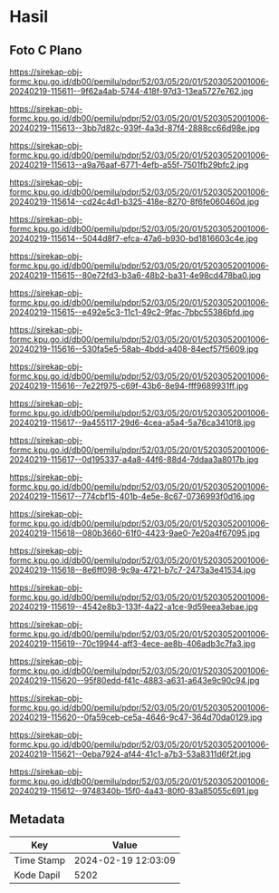 # Hasil

## Foto C Plano

https://sirekap-obj-formc.kpu.go.id/db00/pemilu/pdpr/52/03/05/20/01/5203052001006-20240219-115611--9f62a4ab-5744-418f-97d3-13ea5727e762.jpg

https://sirekap-obj-formc.kpu.go.id/db00/pemilu/pdpr/52/03/05/20/01/5203052001006-20240219-115613--3bb7d82c-939f-4a3d-87f4-2888cc66d98e.jpg

https://sirekap-obj-formc.kpu.go.id/db00/pemilu/pdpr/52/03/05/20/01/5203052001006-20240219-115613--a9a76aaf-6771-4efb-a55f-7501fb29bfc2.jpg

https://sirekap-obj-formc.kpu.go.id/db00/pemilu/pdpr/52/03/05/20/01/5203052001006-20240219-115614--cd24c4d1-b325-418e-8270-8f6fe060460d.jpg

https://sirekap-obj-formc.kpu.go.id/db00/pemilu/pdpr/52/03/05/20/01/5203052001006-20240219-115614--5044d8f7-efca-47a6-b930-bd1816603c4e.jpg

https://sirekap-obj-formc.kpu.go.id/db00/pemilu/pdpr/52/03/05/20/01/5203052001006-20240219-115615--80e72fd3-b3a6-48b2-ba31-4e98cd478ba0.jpg

https://sirekap-obj-formc.kpu.go.id/db00/pemilu/pdpr/52/03/05/20/01/5203052001006-20240219-115615--e492e5c3-11c1-49c2-9fac-7bbc55386bfd.jpg

https://sirekap-obj-formc.kpu.go.id/db00/pemilu/pdpr/52/03/05/20/01/5203052001006-20240219-115616--530fa5e5-58ab-4bdd-a408-84ecf57f5609.jpg

https://sirekap-obj-formc.kpu.go.id/db00/pemilu/pdpr/52/03/05/20/01/5203052001006-20240219-115616--7e22f975-c69f-43b6-8e94-fff9689931ff.jpg

https://sirekap-obj-formc.kpu.go.id/db00/pemilu/pdpr/52/03/05/20/01/5203052001006-20240219-115617--9a455117-29d6-4cea-a5a4-5a76ca3410f8.jpg

https://sirekap-obj-formc.kpu.go.id/db00/pemilu/pdpr/52/03/05/20/01/5203052001006-20240219-115617--0d195337-a4a8-44f6-88d4-7ddaa3a8017b.jpg

https://sirekap-obj-formc.kpu.go.id/db00/pemilu/pdpr/52/03/05/20/01/5203052001006-20240219-115617--774cbf15-401b-4e5e-8c67-0736993f0d16.jpg

https://sirekap-obj-formc.kpu.go.id/db00/pemilu/pdpr/52/03/05/20/01/5203052001006-20240219-115618--080b3660-61f0-4423-9ae0-7e20a4f67095.jpg

https://sirekap-obj-formc.kpu.go.id/db00/pemilu/pdpr/52/03/05/20/01/5203052001006-20240219-115618--8e6ff098-9c9a-4721-b7c7-2473a3e41534.jpg

https://sirekap-obj-formc.kpu.go.id/db00/pemilu/pdpr/52/03/05/20/01/5203052001006-20240219-115619--4542e8b3-133f-4a22-a1ce-9d59eea3ebae.jpg

https://sirekap-obj-formc.kpu.go.id/db00/pemilu/pdpr/52/03/05/20/01/5203052001006-20240219-115619--70c19944-aff3-4ece-ae8b-406adb3c7fa3.jpg

https://sirekap-obj-formc.kpu.go.id/db00/pemilu/pdpr/52/03/05/20/01/5203052001006-20240219-115620--95f80edd-f41c-4883-a631-a643e9c90c94.jpg

https://sirekap-obj-formc.kpu.go.id/db00/pemilu/pdpr/52/03/05/20/01/5203052001006-20240219-115620--0fa59ceb-ce5a-4646-9c47-364d70da0129.jpg

https://sirekap-obj-formc.kpu.go.id/db00/pemilu/pdpr/52/03/05/20/01/5203052001006-20240219-115621--0eba7924-af44-41c1-a7b3-53a8311d6f2f.jpg

https://sirekap-obj-formc.kpu.go.id/db00/pemilu/pdpr/52/03/05/20/01/5203052001006-20240219-115612--9748340b-15f0-4a43-80f0-83a85055c691.jpg


## Metadata

| Key        | Value               |
| ---------- | ------------------- |
| Time Stamp | 2024-02-19 12:03:09 |
| Kode Dapil | 5202                |



